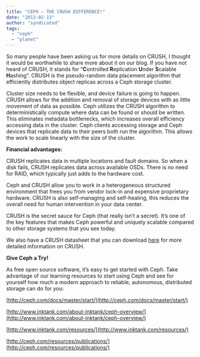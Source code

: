 ```yaml
---
title: "CEPH – THE CRUSH DIFFERENCE!"
date: "2013-02-13"
author: "syndicated"
tags: 
  - "ceph"
  - "planet"
---
```


So many people have been asking us for more details on CRUSH, I thought it would be worthwhile to share more about it on our blog. If you have not heard of CRUSH, it stands for “**C**ontrolled **R**eplication **U**nder **S**calable **H**ashing”. CRUSH is the pseudo-random data placement algorithm that efficiently distributes object replicas across a Ceph storage cluster.

Cluster size needs to be flexible, and device failure is going to happen. CRUSH allows for the addition and removal of storage devices with as little movement of data as possible. Ceph utilizes the CRUSH algorithm to deterministically compute where data can be found or should be written. This eliminates metadata bottlenecks, which increases overall efficiency accessing data in the cluster. Ceph clients accessing storage and Ceph devices that replicate data to their peers both run the algorithm. This allows the work to scale linearly with the size of the cluster.

**Financial advantages:**

CRUSH replicates data in multiple locations and fault domains. So when a disk fails, CRUSH replicates data across available OSDs. There is no need for RAID, which typically just adds to the hardware cost.

Ceph and CRUSH allow you to work in a heterogeneous structured environment that frees you from vendor lock-in and expensive proprietary hardware. CRUSH is also self-managing and self-healing, this reduces the overall need for human intervention in your data center.

CRUSH is the secret sauce for Ceph (that really isn’t a secret). It’s one of the key features that makes Ceph powerful and uniquely scalable compared to other storage systems that you see today.

We also have a CRUSH datasheet that you can download [here](http://www.inktank.com/resource/cephs-crush-algorithm/) for more detailed information on CRUSH.

**Give Ceph a Try!**

As free open source software, it’s easy to get started with Ceph. Take advantage of our learning resources to start using Ceph and see for yourself how much a modern approach to reliable, autonomous, distributed storage can do for you:

[http://ceph.com/docs/master/start/](http://ceph.com/docs/master/start/)

[http://www.inktank.com/about-inktank/ceph-overview/](http://www.inktank.com/about-inktank/ceph-overview/)

[http://www.inktank.com/resources/](http://www.inktank.com/resources/)

[http://ceph.com/resources/publications/](http://ceph.com/resources/publications/)

